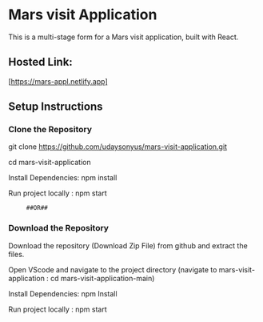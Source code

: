 # Mars visit Application

This is a multi-stage form for a Mars visit application, built with React.

## Hosted Link:
[https://mars-appl.netlify.app]

## Setup Instructions

### Clone the Repository
git clone https://github.com/udaysonyus/mars-visit-application.git

cd mars-visit-application

Install Dependencies: npm install

Run project locally : npm start

         ##OR##

### Download the Repository

Download the repository (Download Zip File) from github and extract the files.

Open VScode and navigate to the project directory (navigate to mars-visit-application : cd mars-visit-application-main)

Install Dependencies: npm Install

Run project locally : npm start
